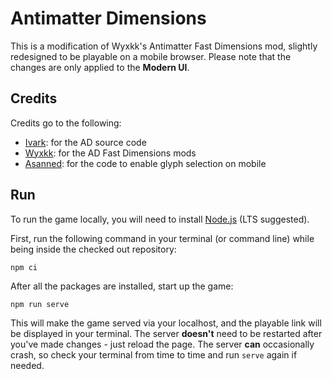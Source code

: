 # Antimatter Dimensions

This is a modification of Wyxkk's Antimatter Fast Dimensions mod, slightly redesigned to be playable on a mobile browser. Please note that the changes are only applied to the **Modern UI**.

## Credits
Credits go to the following:
- [Ivark](https://github.com/IvarK/AntimatterDimensionsSourceCode): for the AD source code
- [Wyxkk](https://github.com/WYXkk/ADfaster): for the AD Fast Dimensions mods
- [Asanned](https://github.com/Asanned/AD_MWGP): for the code to enable glyph selection on mobile

## Run

To run the game locally, you will need to install
[Node.js](https://nodejs.org/) (LTS suggested).

First, run the following command in your terminal (or command line) while being
inside the checked out repository:

```
npm ci
```

After all the packages are installed, start up the game:

```
npm run serve
```

This will make the game served via your localhost, and the playable link will
be displayed in your terminal. The server **doesn't** need to be restarted
after you've made changes - just reload the page. The server **can**
occasionally crash, so check your terminal from time to time and run `serve`
again if needed.
